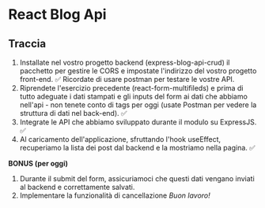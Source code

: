 # React Blog Api
## Traccia
1. Installate nel vostro progetto backend (express-blog-api-crud) il pacchetto per gestire le CORS e impostate l'indirizzo del vostro progetto front-end. ✅
Ricordate di usare postman per testare le vostre API.
2. Riprendete l'esercizio precedente (react-form-multifileds) e prima di tutto adeguate i dati stampati e gli inputs del form ai dati che abbiamo nell'api - non tenete conto di tags per oggi (usate Postman per vedere la struttura di dati nel back-end). ✅
3. Integrate le API che abbiamo sviluppato durante il modulo su ExpressJS. ✅
4. Al caricamento dell'applicazione, sfruttando l'hook useEffect, recuperiamo la lista dei post dal backend e la mostriamo nella pagina. ✅

**BONUS (per oggi)**
1. Durante il submit del form, assicuriamoci che questi dati vengano inviati al backend e correttamente salvati.
2. Implementare la funzionalità di cancellazione
*Buon lavoro!*